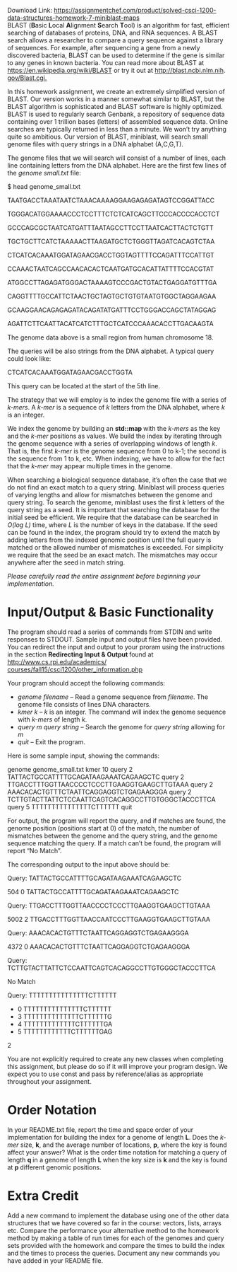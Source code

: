 Download Link: https://assignmentchef.com/product/solved-csci-1200-data-structures-homework-7-miniblast-maps
<br>
BLAST (<strong>B</strong>asic <strong>L</strong>ocal <strong>A</strong>lignment <strong>S</strong>earch <strong>T</strong>ool) is an algorithm for fast, efficient searching of databases of proteins, DNA, and RNA sequences. A BLAST search allows a researcher to compare a query sequence against a library of sequences. For example, after sequencing a gene from a newly discovered bacteria, BLAST can be used to determine if the gene is similar to any genes in known bacteria. You can read more about BLAST at <a href="https://en.wikipedia.org/wiki/BLAST">https://en.wikipedia.org/wiki/BLAST</a> or try it out at <a href="https://blast.ncbi.nlm.nih.gov/Blast.cgi">http://blast.ncbi.nlm.nih. </a><a href="https://blast.ncbi.nlm.nih.gov/Blast.cgi">gov/Blast.cgi</a><a href="https://blast.ncbi.nlm.nih.gov/Blast.cgi">.</a>

In this homework assignment, we create an extremely simplified version of BLAST. Our version works in a manner somewhat similar to BLAST, but the BLAST algorithm is sophisticated and BLAST software is highly optimized. BLAST is used to regularly search Genbank, a repository of sequence data containing over 1 trillion bases (letters) of assembled sequence data. Online searches are typically returned in less than a minute. We won’t try anything quite so ambitious. Our version of BLAST, miniblast, will search small genome files with query strings in a DNA alphabet (A,C,G,T).

The genome files that we will search will consist of a number of lines, each line containing letters from the DNA alphabet. Here are the first few lines of the <em>genome </em><em>small.txt </em>file:

$ head genome_small.txt

TAATGACCTAAATAATCTAAACAAAAGGAAGAGAGATAGTCCGGATTACC

TGGGACATGGAAAACCCTCCTTTCTCTCATCAGCTTCCCACCCCACCTCT

GCCCAGCGCTAATCATGATTTAATAGCCTTCCTTAATCACTTACTCTGTT

TGCTGCTTCATCTAAAAACTTAAGATGCTCTGGGTTAGATCACAGTCTAA

CTCATCACAAATGGATAGAACGACCTGGTAGTTTTCCAGATTTCCATTGT

CCAAACTAATCAGCCAACACACTCAATGATGCACATTATTTTCCACGTAT

ATGGCCTTAGAGATGGGACTAAAAGTCCCGACTGTACTGAGGATGTTTGA

CAGGTTTTGCCATTCTAACTGCTAGTGCTGTGTAATGTGGCTAGGAAGAA

GCAAGGAACAGAGAGATACAGATATGATTTCCTGGGACCAGCTATAGGAG

AGATTCTTCAATTACATCATCTTTGCTCATCCCAAACACCTTGACAAGTA

The genome data above is a small region from human chromosome 18.

The queries will be also strings from the DNA alphabet. A typical query could look like:

CTCATCACAAATGGATAGAACGACCTGGTA

This query can be located at the start of the 5th line.

The strategy that we will employ is to index the genome file with a series of <em>k-mers</em>. A <em>k-mer </em>is a sequence of <em>k </em>letters from the DNA alphabet, where <em>k </em>is an integer.

We index the genome by building an <strong>std::map </strong>with the <em>k-mers </em>as the key and the <em>k-mer </em>positions as values. We build the index by iterating through the genome sequence with a series of overlapping windows of length <em>k</em>. That is, the first <em>k-mer </em>is the genome sequence from 0 to k-1; the second is the sequence from 1 to k, etc. When indexing, we have to allow for the fact that the <em>k-mer </em>may appear multiple times in the genome.

When searching a biological sequence database, it’s often the case that we do not find an exact match to a query string. Miniblast will process queries of varying lengths and allow for mismatches between the genome and query string. To search the genome, miniblast uses the first <em>k </em>letters of the query string as a seed. It is important that searching the database for the initial seed be efficient. We require that the database can be searched in <em>O(log L) </em>time, where <em>L </em>is the number of keys in the database. If the seed can be found in the index, the program should try to extend the match by adding letters from the indexed genomic position until the full query is matched or the allowed number of mismatches is exceeded. For simplicity we require that the seed be an exact match. The mismatches may occur anywhere after the seed in match string.

<em>Please carefully read the entire assignment before beginning your implementation.</em>

<h1>Input/Output &amp; Basic Functionality</h1>

The program should read a series of commands from STDIN and write responses to STDOUT. Sample input and output files have been provided. You can redirect the input and output to your proram using the instructions in the section <strong>Redirecting Input &amp; Output </strong>found at <a href="http://www.cs.rpi.edu/academics/courses/fall15/csci1200/other_information.php">http://www.cs.rpi.edu/academics/ </a><a href="http://www.cs.rpi.edu/academics/courses/fall15/csci1200/other_information.php">courses/fall15/csci1200/other_information.php</a>

Your program should accept the following commands:

<ul>

 <li><em>genome filename </em>– Read a genome sequence from <em>filename</em>. The genome file consists of lines DNA characters.</li>

 <li><em>kmer k </em>– <em>k </em>is an integer. The command will index the genome sequence with <em>k-mers </em>of length <em>k</em>.</li>

 <li><em>query m query </em><em>string </em>– Search the genome for <em>query string </em>allowing for <em>m </em></li>

 <li><em>quit </em>– Exit the program.</li>

</ul>

Here is some sample input, showing the commands:

genome genome_small.txt kmer 10 query 2 TATTACTGCCATTTTGCAGATAAGAAATCAGAAGCTC query 2 TTGACCTTTGGTTAACCCCTCCCTTGAAGGTGAAGCTTGTAAA query 2 AAACACACTGTTTCTAATTCAGGAGGTCTGAGAAGGGA query 2 TCTTGTACTTATTCTCCAATTCAGTCACAGGCCTTGTGGGCTACCCTTCA query 5 TTTTTTTTTTTTTTTCTTTTTT quit

For output, the program will report the query, and if matches are found, the genome position (positions start at 0) of the match, the number of mismatches between the genome and the query string, and the genome sequence matching the query. If a match can’t be found, the program will report “No Match”.

The corresponding output to the input above should be:

Query: TATTACTGCCATTTTGCAGATAAGAAATCAGAAGCTC

504 0 TATTACTGCCATTTTGCAGATAAGAAATCAGAAGCTC

Query: TTGACCTTTGGTTAACCCCTCCCTTGAAGGTGAAGCTTGTAAA

5002 2 TTGACCTTTGGTTAACCAATCCCTTGAAGGTGAAGCTTGTAAA

Query: AAACACACTGTTTCTAATTCAGGAGGTCTGAGAAGGGA

4372 0 AAACACACTGTTTCTAATTCAGGAGGTCTGAGAAGGGA

Query: TCTTGTACTTATTCTCCAATTCAGTCACAGGCCTTGTGGGCTACCCTTCA

No Match

Query: TTTTTTTTTTTTTTTCTTTTTT

<ul>

 <li>0 TTTTTTTTTTTTTTTCTTTTTT</li>

 <li>3 TTTTTTTTTTTTTTCTTTTTTG</li>

 <li>4 TTTTTTTTTTTTTCTTTTTTGA</li>

 <li>5 TTTTTTTTTTTTCTTTTTTGAG</li>

</ul>

2

You are not explicitly required to create any new classes when completing this assignment, but please do so if it will improve your program design. We expect you to use const and pass by reference/alias as appropriate throughout your assignment.

<h1>Order Notation</h1>

In your README.txt file, report the time and space order of your implementation for building the index for a genome of length <strong>L</strong>. Does the <em>k-mer </em>size, <strong>k</strong>, and the average number of locations, <strong>p</strong>, where the key is found affect your answer? What is the order time notation for matching a query of length <strong>q </strong>in a genome of length <strong>L </strong>when the key size is <strong>k </strong>and the key is found at <strong>p </strong>different genomic positions.

<h1>Extra Credit</h1>

Add a new command to implement the database using one of the other data structures that we have covered so far in the course: vectors, lists, arrays etc. Compare the performance your alternative method to the homework method by making a table of run times for each of the genomes and query sets provided with the homework and compare the times to build the index and the times to process the queries. Document any new commands you have added in your README file.


